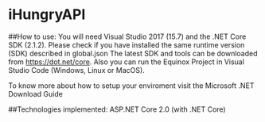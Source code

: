 # iHungryAPI

##How to use:
You will need Visual Studio 2017 (15.7) and the .NET Core SDK (2.1.2).
Please check if you have installed the same runtime version (SDK) described in global.json
The latest SDK and tools can be downloaded from https://dot.net/core.
Also you can run the Equinox Project in Visual Studio Code (Windows, Linux or MacOS).

To know more about how to setup your enviroment visit the Microsoft .NET Download Guide

##Technologies implemented:
ASP.NET Core 2.0 (with .NET Core)
